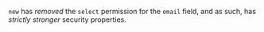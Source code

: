 `new` has _removed_ the `select` permission for the `email` field, and as
such, has _strictly stronger_ security properties.

